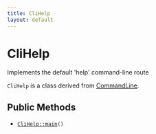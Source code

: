 ```yaml
---
title: CliHelp
layout: default
---
```


# CliHelp

Implements the default 'help' command-line route

<code>CliHelp</code> is a class derived from <a href="CommandLine">CommandLine</a>.

## Public Methods

* <code><a href="CliHelp%3A%3Amain">CliHelp::main</a>()</code>

